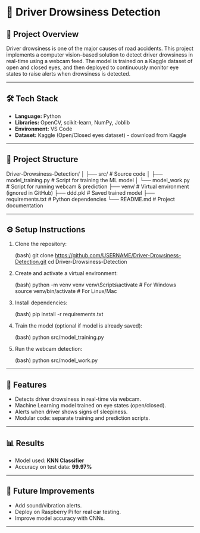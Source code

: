 # 🚗 Driver Drowsiness Detection

## 📌 Project Overview

Driver drowsiness is one of the major causes of road accidents. This project implements a computer vision–based solution to detect driver drowsiness in real-time using a webcam feed. The model is trained on a Kaggle dataset of open and closed eyes, and then deployed to continuously monitor eye states to raise alerts when drowsiness is detected.

---

## 🛠️ Tech Stack

* **Language:** Python
* **Libraries:** OpenCV, scikit-learn, NumPy, Joblib
* **Environment:** VS Code
* **Dataset:** Kaggle (Open/Closed eyes dataset) - download from Kaggle

---

## 📂 Project Structure

Driver-Drowsiness-Detection/
│
├── src/                     # Source code
│   ├── model_training.py    # Script for training the ML model
│   └── model_work.py        # Script for running webcam & prediction
├── venv/                    # Virtual environment (ignored in GitHub)
├── ddd.pkl                  # Saved trained model
├── requirements.txt         # Python dependencies
└── README.md                # Project documentation

---

## ⚙️ Setup Instructions

1. Clone the repository:

   (bash)
   git clone https://github.com/USERNAME/Driver-Drowsiness-Detection.git
   cd Driver-Drowsiness-Detection

2. Create and activate a virtual environment:

   (bash)
   python -m venv venv
   venv\Scripts\activate   # For Windows
   source venv/bin/activate   # For Linux/Mac

3. Install dependencies:

   (bash)
   pip install -r requirements.txt

4. Train the model (optional if model is already saved):

   (bash)
   python src/model_training.py

5. Run the webcam detection:

   (bash)
   python src/model_work.py

---

## 🎯 Features

* Detects driver drowsiness in real-time via webcam.
* Machine Learning model trained on eye states (open/closed).
* Alerts when driver shows signs of sleepiness.
* Modular code: separate training and prediction scripts.

---

## 📊 Results

* Model used: **KNN Classifier**
* Accuracy on test data: **99.97%**

---

## 🚀 Future Improvements

* Add sound/vibration alerts.
* Deploy on Raspberry Pi for real car testing.
* Improve model accuracy with CNNs.

---
